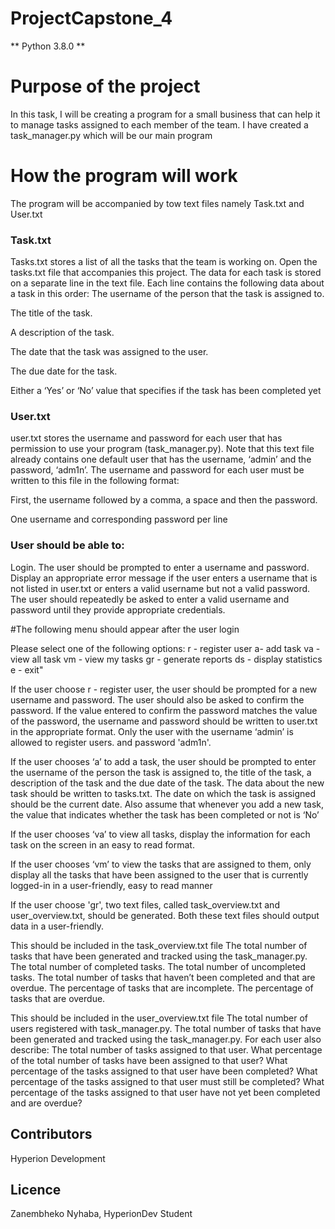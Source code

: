 # ProjectCapstone_4

** Python 3.8.0 **

# Purpose of the project

In this task, I will be creating a program for a small business that can
help it to manage tasks assigned to each member of the team. I have created a task_manager.py which will be our main program


# How the program will work
The program will be accompanied by tow text files namely Task.txt and User.txt


### Task.txt
Tasks.txt stores a list of all the tasks that the team is working on.
Open the tasks.txt file that accompanies this project. The data for each
task is stored on a separate line in the text file. Each line contains
the following data about a task in this order:
The username of the person that the task is assigned to.

The title of the task.

A description of the task.

The date that the task was assigned to the user.

The due date for the task.

Either a ‘Yes’ or ‘No’ value that specifies if the task has been
completed yet

### User.txt

user.txt stores the username and password for each user that has
permission to use your program (task_manager.py).
Note that this text file already contains one default user that has the username, ‘admin’
and the password, ‘adm1n’. The username and password for each
user must be written to this file in the following format:

First, the username followed by a comma, a space and then
the password.

One username and corresponding password per line

### User should be able to:

Login. The user should be prompted to enter a username and
password. Display an appropriate error message if the
user enters a username that is not listed in user.txt or enters a valid
username but not a valid password. The user should repeatedly be
asked to enter a valid username and password until they provide
appropriate credentials.

#The following menu should appear after the user login

Please select one of the following options:
r - register user
a- add task 
va - view all task 
vm - view my tasks 
gr - generate reports
ds - display statistics
e - exit"

If the user choose r - register user, the user should be
prompted for a new username and password. The user should also
be asked to confirm the password. If the value entered to confirm
the password matches the value of the password, the username
and password should be written to user.txt in the appropriate
format.
Only the user with the username ‘admin’ is allowed to register
users. and password 'adm1n'.

If the user chooses ‘a’ to add a task, the user should be prompted to
enter the username of the person the task is assigned to, the title of
the task, a description of the task and the due date of the task. The
data about the new task should be written to tasks.txt. The date on
which the task is assigned should be the current date. Also assume
that whenever you add a new task, the value that indicates
whether the task has been completed or not is ‘No’

If the user chooses ‘va’ to view all tasks, display the information for
each task on the screen in an easy to read format.


If the user chooses ‘vm’ to view the tasks that are assigned to them,
only display all the tasks that have been assigned to the user that is
currently logged-in in a user-friendly, easy to read manner

If the user choose 'gr', two text files, called
task_overview.txt and user_overview.txt, should be generated. Both
these text files should output data in a user-friendly.

This should be included in the task_overview.txt file
The total number of tasks that have been generated and
tracked using the task_manager.py.
The total number of completed tasks.
The total number of uncompleted tasks.
The total number of tasks that haven’t been completed and
that are overdue.
The percentage of tasks that are incomplete.
The percentage of tasks that are overdue.
 
 
This should be included in the user_overview.txt file
The total number of users registered with task_manager.py.
The total number of tasks that have been generated and
tracked using the task_manager.py.
For each user also describe:
The total number of tasks assigned to that user.
What percentage of the total number of tasks have
been assigned to that user?
What percentage of the tasks assigned to that user
have been completed?
What percentage of the tasks assigned to that user
must still be completed?
What percentage of the tasks assigned to that user
have not yet been completed and are overdue?






## Contributors

Hyperion Development

## Licence 

Zanembheko Nyhaba, HyperionDev Student
